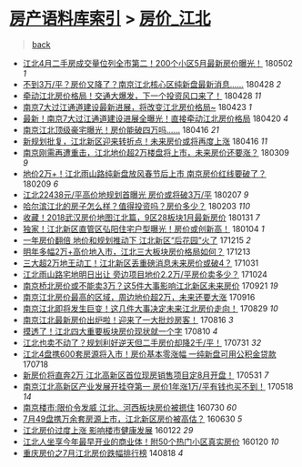 [房产语料库索引](../../README.md)  > [房价_江北](房价_江北.md)
====
> [back](../README.md)

- [江北4月二手房成交量位列全市第二！200个小区5月最新房价曝光！](http://jkwz.applinzi.com/ittc/7098526045387097098.html#%E6%B1%9F%E5%8C%974%E6%9C%88%E4%BA%8C%E6%89%8B%E6%88%BF%E6%88%90%E4%BA%A4%E9%87%8F%E4%BD%8D%E5%88%97%E5%85%A8%E5%B8%82%E7%AC%AC%E4%BA%8C%EF%BC%81200%E4%B8%AA%E5%B0%8F%E5%8C%BA5%E6%9C%88%E6%9C%80%E6%96%B0%E6%88%BF%E4%BB%B7%E6%9B%9D%E5%85%89%EF%BC%81) 180502 *1* 
- [不到3万/平？房价又降了？南京江北核心区纯新盘最新消息……](http://jkwz.applinzi.com/ittc/7097149500789621767.html#%E4%B8%8D%E5%88%B03%E4%B8%87%2F%E5%B9%B3%EF%BC%9F%E6%88%BF%E4%BB%B7%E5%8F%88%E9%99%8D%E4%BA%86%EF%BC%9F%E5%8D%97%E4%BA%AC%E6%B1%9F%E5%8C%97%E6%A0%B8%E5%BF%83%E5%8C%BA%E7%BA%AF%E6%96%B0%E7%9B%98%E6%9C%80%E6%96%B0%E6%B6%88%E6%81%AF%E2%80%A6%E2%80%A6) 180428 *2* 
- [牵动江北房价格局！交通大爆发，下一个投资风口来了！](http://jkwz.applinzi.com/ittc/7096964875714823179.html#%E7%89%B5%E5%8A%A8%E6%B1%9F%E5%8C%97%E6%88%BF%E4%BB%B7%E6%A0%BC%E5%B1%80%EF%BC%81%E4%BA%A4%E9%80%9A%E5%A4%A7%E7%88%86%E5%8F%91%EF%BC%8C%E4%B8%8B%E4%B8%80%E4%B8%AA%E6%8A%95%E8%B5%84%E9%A3%8E%E5%8F%A3%E6%9D%A5%E4%BA%86%EF%BC%81) 180428 *11* 
- [南京7大过江通道建设最新进展，将改变江北房价格局~](http://jkwz.applinzi.com/ittc/7095220564644070411.html#%E5%8D%97%E4%BA%AC7%E5%A4%A7%E8%BF%87%E6%B1%9F%E9%80%9A%E9%81%93%E5%BB%BA%E8%AE%BE%E6%9C%80%E6%96%B0%E8%BF%9B%E5%B1%95%EF%BC%8C%E5%B0%86%E6%94%B9%E5%8F%98%E6%B1%9F%E5%8C%97%E6%88%BF%E4%BB%B7%E6%A0%BC%E5%B1%80%7E) 180423 *1* 
- [最新！南京7大过江通道建设进展全曝光！直接牵动江北房价格局](http://jkwz.applinzi.com/ittc/7093976819323896848.html#%E6%9C%80%E6%96%B0%EF%BC%81%E5%8D%97%E4%BA%AC7%E5%A4%A7%E8%BF%87%E6%B1%9F%E9%80%9A%E9%81%93%E5%BB%BA%E8%AE%BE%E8%BF%9B%E5%B1%95%E5%85%A8%E6%9B%9D%E5%85%89%EF%BC%81%E7%9B%B4%E6%8E%A5%E7%89%B5%E5%8A%A8%E6%B1%9F%E5%8C%97%E6%88%BF%E4%BB%B7%E6%A0%BC%E5%B1%80) 180420 *4* 
- [南京江北顶级豪宅曝光！房价能破四万吗……](http://jkwz.applinzi.com/ittc/7092650481195418641.html#%E5%8D%97%E4%BA%AC%E6%B1%9F%E5%8C%97%E9%A1%B6%E7%BA%A7%E8%B1%AA%E5%AE%85%E6%9B%9D%E5%85%89%EF%BC%81%E6%88%BF%E4%BB%B7%E8%83%BD%E7%A0%B4%E5%9B%9B%E4%B8%87%E5%90%97%E2%80%A6%E2%80%A6) 180416 *21* 
- [新规划批复，江北新区迎来转折点！未来房价或将再度上涨](http://jkwz.applinzi.com/ittc/7092512635847443466.html#%E6%96%B0%E8%A7%84%E5%88%92%E6%89%B9%E5%A4%8D%EF%BC%8C%E6%B1%9F%E5%8C%97%E6%96%B0%E5%8C%BA%E8%BF%8E%E6%9D%A5%E8%BD%AC%E6%8A%98%E7%82%B9%EF%BC%81%E6%9C%AA%E6%9D%A5%E6%88%BF%E4%BB%B7%E6%88%96%E5%B0%86%E5%86%8D%E5%BA%A6%E4%B8%8A%E6%B6%A8) 180416 *11* 
- [南京刚需再遭重击，江北地价超2万楼盘将上市，未来房价还要涨？](http://jkwz.applinzi.com/ittc/7078404796904375302.html#%E5%8D%97%E4%BA%AC%E5%88%9A%E9%9C%80%E5%86%8D%E9%81%AD%E9%87%8D%E5%87%BB%EF%BC%8C%E6%B1%9F%E5%8C%97%E5%9C%B0%E4%BB%B7%E8%B6%852%E4%B8%87%E6%A5%BC%E7%9B%98%E5%B0%86%E4%B8%8A%E5%B8%82%EF%BC%8C%E6%9C%AA%E6%9D%A5%E6%88%BF%E4%BB%B7%E8%BF%98%E8%A6%81%E6%B6%A8%EF%BC%9F) 180309 *9* 
- [地价2万+！江北雨山路纯新盘放风春节后上市 南京房价红线要破了？](http://jkwz.applinzi.com/ittc/7068168171515544593.html#%E5%9C%B0%E4%BB%B72%E4%B8%87%2B%EF%BC%81%E6%B1%9F%E5%8C%97%E9%9B%A8%E5%B1%B1%E8%B7%AF%E7%BA%AF%E6%96%B0%E7%9B%98%E6%94%BE%E9%A3%8E%E6%98%A5%E8%8A%82%E5%90%8E%E4%B8%8A%E5%B8%82+%E5%8D%97%E4%BA%AC%E6%88%BF%E4%BB%B7%E7%BA%A2%E7%BA%BF%E8%A6%81%E7%A0%B4%E4%BA%86%EF%BC%9F) 180209 *6* 
- [江北22438元/平高价地规划首曝光 房价或将破3万/平](http://jkwz.applinzi.com/ittc/7067346856273511430.html#%E6%B1%9F%E5%8C%9722438%E5%85%83%2F%E5%B9%B3%E9%AB%98%E4%BB%B7%E5%9C%B0%E8%A7%84%E5%88%92%E9%A6%96%E6%9B%9D%E5%85%89+%E6%88%BF%E4%BB%B7%E6%88%96%E5%B0%86%E7%A0%B43%E4%B8%87%2F%E5%B9%B3) 180207 *9* 
- [哈尔滨江北的房子怎么样？值得投资吗？房价多少？](http://jkwz.applinzi.com/ittc/7065868282035176454.html#%E5%93%88%E5%B0%94%E6%BB%A8%E6%B1%9F%E5%8C%97%E7%9A%84%E6%88%BF%E5%AD%90%E6%80%8E%E4%B9%88%E6%A0%B7%EF%BC%9F%E5%80%BC%E5%BE%97%E6%8A%95%E8%B5%84%E5%90%97%EF%BC%9F%E6%88%BF%E4%BB%B7%E5%A4%9A%E5%B0%91%EF%BC%9F) 180203 *110* 
- [收藏！2018武汉房价地图江北篇，9区28板块1月最新房价](http://jkwz.applinzi.com/ittc/7064657198527808518.html#%E6%94%B6%E8%97%8F%EF%BC%812018%E6%AD%A6%E6%B1%89%E6%88%BF%E4%BB%B7%E5%9C%B0%E5%9B%BE%E6%B1%9F%E5%8C%97%E7%AF%87%EF%BC%8C9%E5%8C%BA28%E6%9D%BF%E5%9D%971%E6%9C%88%E6%9C%80%E6%96%B0%E6%88%BF%E4%BB%B7) 180131 *7* 
- [独家！江北新区直管区弘阳住宅户型曝光！房价或创新高！](http://jkwz.applinzi.com/ittc/7054681918430250000.html#%E7%8B%AC%E5%AE%B6%EF%BC%81%E6%B1%9F%E5%8C%97%E6%96%B0%E5%8C%BA%E7%9B%B4%E7%AE%A1%E5%8C%BA%E5%BC%98%E9%98%B3%E4%BD%8F%E5%AE%85%E6%88%B7%E5%9E%8B%E6%9B%9D%E5%85%89%EF%BC%81%E6%88%BF%E4%BB%B7%E6%88%96%E5%88%9B%E6%96%B0%E9%AB%98%EF%BC%81) 180104 *1* 
- [一年房价翻倍 地价和规划推动下 江北新区“后花园”火了](http://jkwz.applinzi.com/ittc/7047239917288031248.html#%E4%B8%80%E5%B9%B4%E6%88%BF%E4%BB%B7%E7%BF%BB%E5%80%8D+%E5%9C%B0%E4%BB%B7%E5%92%8C%E8%A7%84%E5%88%92%E6%8E%A8%E5%8A%A8%E4%B8%8B+%E6%B1%9F%E5%8C%97%E6%96%B0%E5%8C%BA%E2%80%9C%E5%90%8E%E8%8A%B1%E5%9B%AD%E2%80%9D%E7%81%AB%E4%BA%86) 171215 *2* 
- [明年多幅2万+高价地入市，江北三大板块房价格局如何？](http://jkwz.applinzi.com/ittc/7046596347644347408.html#%E6%98%8E%E5%B9%B4%E5%A4%9A%E5%B9%852%E4%B8%87%2B%E9%AB%98%E4%BB%B7%E5%9C%B0%E5%85%A5%E5%B8%82%EF%BC%8C%E6%B1%9F%E5%8C%97%E4%B8%89%E5%A4%A7%E6%9D%BF%E5%9D%97%E6%88%BF%E4%BB%B7%E6%A0%BC%E5%B1%80%E5%A6%82%E4%BD%95%EF%BC%9F) 171213  
- [三大超2万地王动工！江北新区丢重磅消息未来房价或破4？](http://jkwz.applinzi.com/ittc/7030616995916153872.html#%E4%B8%89%E5%A4%A7%E8%B6%852%E4%B8%87%E5%9C%B0%E7%8E%8B%E5%8A%A8%E5%B7%A5%EF%BC%81%E6%B1%9F%E5%8C%97%E6%96%B0%E5%8C%BA%E4%B8%A2%E9%87%8D%E7%A3%85%E6%B6%88%E6%81%AF%E6%9C%AA%E6%9D%A5%E6%88%BF%E4%BB%B7%E6%88%96%E7%A0%B44%EF%BC%9F) 171031  
- [江北雨山路宅地明日出让 旁边项目地价2.2万/平房价卖多少？](http://jkwz.applinzi.com/ittc/7028059862003614736.html#%E6%B1%9F%E5%8C%97%E9%9B%A8%E5%B1%B1%E8%B7%AF%E5%AE%85%E5%9C%B0%E6%98%8E%E6%97%A5%E5%87%BA%E8%AE%A9+%E6%97%81%E8%BE%B9%E9%A1%B9%E7%9B%AE%E5%9C%B0%E4%BB%B72.2%E4%B8%87%2F%E5%B9%B3%E6%88%BF%E4%BB%B7%E5%8D%96%E5%A4%9A%E5%B0%91%EF%BC%9F) 171024  
- [南京桥北房价或不能卖3万？这5件大事影响江北新区未来房价](http://jkwz.applinzi.com/ittc/7015787284560086032.html#%E5%8D%97%E4%BA%AC%E6%A1%A5%E5%8C%97%E6%88%BF%E4%BB%B7%E6%88%96%E4%B8%8D%E8%83%BD%E5%8D%963%E4%B8%87%EF%BC%9F%E8%BF%995%E4%BB%B6%E5%A4%A7%E4%BA%8B%E5%BD%B1%E5%93%8D%E6%B1%9F%E5%8C%97%E6%96%B0%E5%8C%BA%E6%9C%AA%E6%9D%A5%E6%88%BF%E4%BB%B7) 170921 *19* 
- [南京江北房价最高的区域，周边地价超2万，未来还要大涨](http://jkwz.applinzi.com/ittc/7013230225813668625.html#%E5%8D%97%E4%BA%AC%E6%B1%9F%E5%8C%97%E6%88%BF%E4%BB%B7%E6%9C%80%E9%AB%98%E7%9A%84%E5%8C%BA%E5%9F%9F%EF%BC%8C%E5%91%A8%E8%BE%B9%E5%9C%B0%E4%BB%B7%E8%B6%852%E4%B8%87%EF%BC%8C%E6%9C%AA%E6%9D%A5%E8%BF%98%E8%A6%81%E5%A4%A7%E6%B6%A8) 170916  
- [南京江北即将发生巨变！这几件大事决定未来江北房价走向！](http://jkwz.applinzi.com/ittc/7007179736655332369.html#%E5%8D%97%E4%BA%AC%E6%B1%9F%E5%8C%97%E5%8D%B3%E5%B0%86%E5%8F%91%E7%94%9F%E5%B7%A8%E5%8F%98%EF%BC%81%E8%BF%99%E5%87%A0%E4%BB%B6%E5%A4%A7%E4%BA%8B%E5%86%B3%E5%AE%9A%E6%9C%AA%E6%9D%A5%E6%B1%9F%E5%8C%97%E6%88%BF%E4%BB%B7%E8%B5%B0%E5%90%91%EF%BC%81) 170829 *10* 
- [南京江北最新房价出炉啦！迎来了一大批炒房客！](http://jkwz.applinzi.com/ittc/7002420960198919185.html#%E5%8D%97%E4%BA%AC%E6%B1%9F%E5%8C%97%E6%9C%80%E6%96%B0%E6%88%BF%E4%BB%B7%E5%87%BA%E7%82%89%E5%95%A6%EF%BC%81%E8%BF%8E%E6%9D%A5%E4%BA%86%E4%B8%80%E5%A4%A7%E6%89%B9%E7%82%92%E6%88%BF%E5%AE%A2%EF%BC%81) 170816 *3* 
- [摸透了！江北四大重要板块房价现状就一个字](http://jkwz.applinzi.com/ittc/7000096660699743249.html#%E6%91%B8%E9%80%8F%E4%BA%86%EF%BC%81%E6%B1%9F%E5%8C%97%E5%9B%9B%E5%A4%A7%E9%87%8D%E8%A6%81%E6%9D%BF%E5%9D%97%E6%88%BF%E4%BB%B7%E7%8E%B0%E7%8A%B6%E5%B0%B1%E4%B8%80%E4%B8%AA%E5%AD%97) 170810 *4* 
- [江北也卖不动了？规划利好逆天但二手房价却降2千/平！](http://jkwz.applinzi.com/ittc/6996511973909726225.html#%E6%B1%9F%E5%8C%97%E4%B9%9F%E5%8D%96%E4%B8%8D%E5%8A%A8%E4%BA%86%EF%BC%9F%E8%A7%84%E5%88%92%E5%88%A9%E5%A5%BD%E9%80%86%E5%A4%A9%E4%BD%86%E4%BA%8C%E6%89%8B%E6%88%BF%E4%BB%B7%E5%8D%B4%E9%99%8D2%E5%8D%83%2F%E5%B9%B3%EF%BC%81) 170731 *32* 
- [江北4盘携600套房源将入市！房价基本零涨幅 一纯新盘可用公积金贷款](http://jkwz.applinzi.com/ittc/6991696730490668049.html#%E6%B1%9F%E5%8C%974%E7%9B%98%E6%90%BA600%E5%A5%97%E6%88%BF%E6%BA%90%E5%B0%86%E5%85%A5%E5%B8%82%EF%BC%81%E6%88%BF%E4%BB%B7%E5%9F%BA%E6%9C%AC%E9%9B%B6%E6%B6%A8%E5%B9%85+%E4%B8%80%E7%BA%AF%E6%96%B0%E7%9B%98%E5%8F%AF%E7%94%A8%E5%85%AC%E7%A7%AF%E9%87%91%E8%B4%B7%E6%AC%BE) 170718  
- [新房价将直奔2万 江北高新区首位现房销售项目定8月开盘！](http://jkwz.applinzi.com/ittc/6973836872756233220.html#%E6%96%B0%E6%88%BF%E4%BB%B7%E5%B0%86%E7%9B%B4%E5%A5%942%E4%B8%87+%E6%B1%9F%E5%8C%97%E9%AB%98%E6%96%B0%E5%8C%BA%E9%A6%96%E4%BD%8D%E7%8E%B0%E6%88%BF%E9%94%80%E5%94%AE%E9%A1%B9%E7%9B%AE%E5%AE%9A8%E6%9C%88%E5%BC%80%E7%9B%98%EF%BC%81) 170531 *7* 
- [南京江北高新区产业发展开挂夺第一 房价1年涨1万/平有钱也买不到！](http://jkwz.applinzi.com/ittc/6968959375614936069.html#%E5%8D%97%E4%BA%AC%E6%B1%9F%E5%8C%97%E9%AB%98%E6%96%B0%E5%8C%BA%E4%BA%A7%E4%B8%9A%E5%8F%91%E5%B1%95%E5%BC%80%E6%8C%82%E5%A4%BA%E7%AC%AC%E4%B8%80+%E6%88%BF%E4%BB%B71%E5%B9%B4%E6%B6%A81%E4%B8%87%2F%E5%B9%B3%E6%9C%89%E9%92%B1%E4%B9%9F%E4%B9%B0%E4%B8%8D%E5%88%B0%EF%BC%81) 170518 *14* 
- [南京楼市:限价令发威 江北、河西板块房价被摁住](http://jkwz.applinzi.com/ittc/6860712590673708036.html#%E5%8D%97%E4%BA%AC%E6%A5%BC%E5%B8%82%3A%E9%99%90%E4%BB%B7%E4%BB%A4%E5%8F%91%E5%A8%81+%E6%B1%9F%E5%8C%97%E3%80%81%E6%B2%B3%E8%A5%BF%E6%9D%BF%E5%9D%97%E6%88%BF%E4%BB%B7%E8%A2%AB%E6%91%81%E4%BD%8F) 160730 *60* 
- [7月49盘携万余套房源上市，江北新区房价被高估？](http://jkwz.applinzi.com/ittc/6849552844151325701.html#7%E6%9C%8849%E7%9B%98%E6%90%BA%E4%B8%87%E4%BD%99%E5%A5%97%E6%88%BF%E6%BA%90%E4%B8%8A%E5%B8%82%EF%BC%8C%E6%B1%9F%E5%8C%97%E6%96%B0%E5%8C%BA%E6%88%BF%E4%BB%B7%E8%A2%AB%E9%AB%98%E4%BC%B0%EF%BC%9F) 160630 *5* 
- [江北房价过度上涨 影响楼市健康发展](http://jkwz.applinzi.com/ittc/6790154194392712196.html#%E6%B1%9F%E5%8C%97%E6%88%BF%E4%BB%B7%E8%BF%87%E5%BA%A6%E4%B8%8A%E6%B6%A8+%E5%BD%B1%E5%93%8D%E6%A5%BC%E5%B8%82%E5%81%A5%E5%BA%B7%E5%8F%91%E5%B1%95) 160122 *29* 
- [江北人坐享今年最早开业的商业体！附50个热门小区真实房价](http://jkwz.applinzi.com/ittc/6789522066952946692.html#%E6%B1%9F%E5%8C%97%E4%BA%BA%E5%9D%90%E4%BA%AB%E4%BB%8A%E5%B9%B4%E6%9C%80%E6%97%A9%E5%BC%80%E4%B8%9A%E7%9A%84%E5%95%86%E4%B8%9A%E4%BD%93%EF%BC%81%E9%99%8450%E4%B8%AA%E7%83%AD%E9%97%A8%E5%B0%8F%E5%8C%BA%E7%9C%9F%E5%AE%9E%E6%88%BF%E4%BB%B7) 160120 *10* 
- [重庆房价之7月江北房价跌幅排行榜](http://jkwz.applinzi.com/ittc/547650611370934437.html#%E9%87%8D%E5%BA%86%E6%88%BF%E4%BB%B7%E4%B9%8B7%E6%9C%88%E6%B1%9F%E5%8C%97%E6%88%BF%E4%BB%B7%E8%B7%8C%E5%B9%85%E6%8E%92%E8%A1%8C%E6%A6%9C) 140818 *4* 
